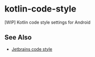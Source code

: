 # kotlin-code-style
[WIP] Kotlin code style settings for Android

## See Also
- [Jetbrains code style](https://www.jetbrains.com/help/idea/2016.2/code-style.html)
